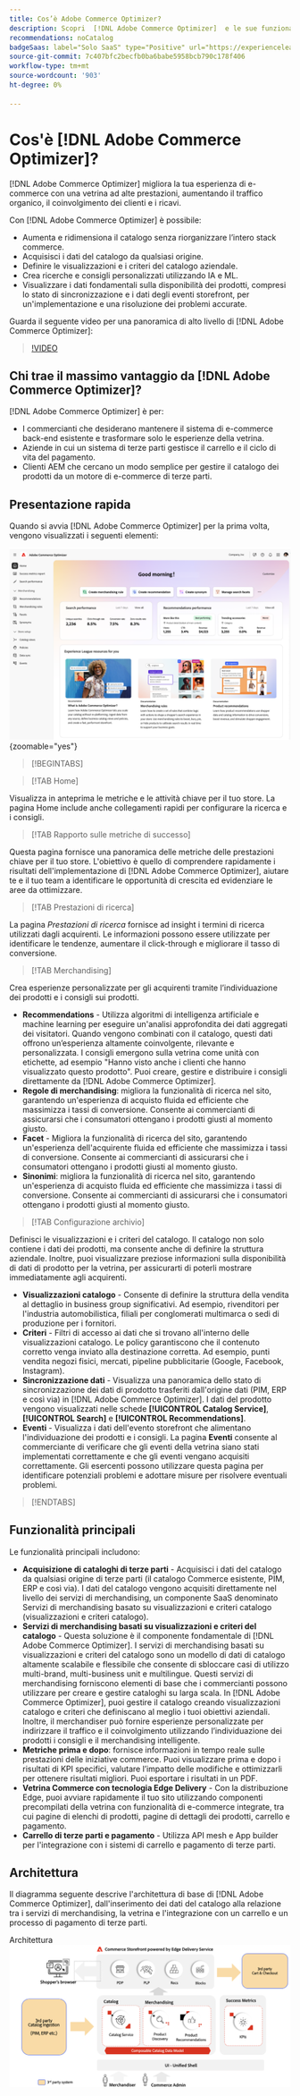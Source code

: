 ```yaml
---
title: Cos’è Adobe Commerce Optimizer?
description: Scopri  [!DNL Adobe Commerce Optimizer]  e le sue funzionalità chiave.
recommendations: noCatalog
badgeSaas: label="Solo SaaS" type="Positive" url="https://experienceleague.adobe.com/it/docs/commerce/user-guides/product-solutions" tooltip="Applicabile solo ai progetti Adobe Commerce as a Cloud Service e Adobe Commerce Optimizer (infrastruttura SaaS gestita da Adobe)."
source-git-commit: 7c407bfc2becfb0ba6babe5958bcb790c178f406
workflow-type: tm+mt
source-wordcount: '903'
ht-degree: 0%

---
```


# Cos&#39;è [!DNL Adobe Commerce Optimizer]?

[!DNL Adobe Commerce Optimizer] migliora la tua esperienza di e-commerce con una vetrina ad alte prestazioni, aumentando il traffico organico, il coinvolgimento dei clienti e i ricavi.

Con [!DNL Adobe Commerce Optimizer] è possibile:

- Aumenta e ridimensiona il catalogo senza riorganizzare l’intero stack commerce.
- Acquisisci i dati del catalogo da qualsiasi origine.
- Definire le visualizzazioni e i criteri del catalogo aziendale.
- Crea ricerche e consigli personalizzati utilizzando IA e ML.
- Visualizzare i dati fondamentali sulla disponibilità dei prodotti, compresi lo stato di sincronizzazione e i dati degli eventi storefront, per un&#39;implementazione e una risoluzione dei problemi accurate.

Guarda il seguente video per una panoramica di alto livello di [!DNL Adobe Commerce Optimizer]:

>[!VIDEO](https://video.tv.adobe.com/v/3450226)

## Chi trae il massimo vantaggio da [!DNL Adobe Commerce Optimizer]?

[!DNL Adobe Commerce Optimizer] è per:

- I commercianti che desiderano mantenere il sistema di e-commerce back-end esistente e trasformare solo le esperienze della vetrina.
- Aziende in cui un sistema di terze parti gestisce il carrello e il ciclo di vita del pagamento.
- Clienti AEM che cercano un modo semplice per gestire il catalogo dei prodotti da un motore di e-commerce di terze parti.

## Presentazione rapida

Quando si avvia [!DNL Adobe Commerce Optimizer] per la prima volta, vengono visualizzati i seguenti elementi:

![[!DNL Adobe Commerce Optimizer] UI](./assets/user-interface.png){zoomable="yes"}

>[!BEGINTABS]

>[!TAB Home]

Visualizza in anteprima le metriche e le attività chiave per il tuo store. La pagina Home include anche collegamenti rapidi per configurare la ricerca e i consigli.

>[!TAB Rapporto sulle metriche di successo]

Questa pagina fornisce una panoramica delle metriche delle prestazioni chiave per il tuo store. L&#39;obiettivo è quello di comprendere rapidamente i risultati dell&#39;implementazione di [!DNL Adobe Commerce Optimizer], aiutare te e il tuo team a identificare le opportunità di crescita ed evidenziare le aree da ottimizzare.

>[!TAB Prestazioni di ricerca]

La pagina *Prestazioni di ricerca* fornisce ad insight i termini di ricerca utilizzati dagli acquirenti. Le informazioni possono essere utilizzate per identificare le tendenze, aumentare il click-through e migliorare il tasso di conversione.

>[!TAB Merchandising]

Crea esperienze personalizzate per gli acquirenti tramite l’individuazione dei prodotti e i consigli sui prodotti.

- **Recommendations** - Utilizza algoritmi di intelligenza artificiale e machine learning per eseguire un&#39;analisi approfondita dei dati aggregati dei visitatori. Quando vengono combinati con il catalogo, questi dati offrono un’esperienza altamente coinvolgente, rilevante e personalizzata. I consigli emergono sulla vetrina come unità con etichette, ad esempio &quot;Hanno visto anche i clienti che hanno visualizzato questo prodotto&quot;. Puoi creare, gestire e distribuire i consigli direttamente da [!DNL Adobe Commerce Optimizer].
- **Regole di merchandising**: migliora la funzionalità di ricerca nel sito, garantendo un&#39;esperienza di acquisto fluida ed efficiente che massimizza i tassi di conversione. Consente ai commercianti di assicurarsi che i consumatori ottengano i prodotti giusti al momento giusto.
- **Facet** - Migliora la funzionalità di ricerca del sito, garantendo un&#39;esperienza dell&#39;acquirente fluida ed efficiente che massimizza i tassi di conversione. Consente ai commercianti di assicurarsi che i consumatori ottengano i prodotti giusti al momento giusto.
- **Sinonimi**: migliora la funzionalità di ricerca nel sito, garantendo un&#39;esperienza di acquisto fluida ed efficiente che massimizza i tassi di conversione. Consente ai commercianti di assicurarsi che i consumatori ottengano i prodotti giusti al momento giusto.

>[!TAB Configurazione archivio]

Definisci le visualizzazioni e i criteri del catalogo. Il catalogo non solo contiene i dati dei prodotti, ma consente anche di definire la struttura aziendale. Inoltre, puoi visualizzare preziose informazioni sulla disponibilità di dati di prodotto per la vetrina, per assicurarti di poterli mostrare immediatamente agli acquirenti.

- **Visualizzazioni catalogo** - Consente di definire la struttura della vendita al dettaglio in business group significativi. Ad esempio, rivenditori per l&#39;industria automobilistica, filiali per conglomerati multimarca o sedi di produzione per i fornitori.
- **Criteri** - Filtri di accesso ai dati che si trovano all&#39;interno delle visualizzazioni catalogo. Le policy garantiscono che il contenuto corretto venga inviato alla destinazione corretta. Ad esempio, punti vendita negozi fisici, mercati, pipeline pubblicitarie (Google, Facebook, Instagram).
- **Sincronizzazione dati** - Visualizza una panoramica dello stato di sincronizzazione dei dati di prodotto trasferiti dall&#39;origine dati (PIM, ERP e così via) in [!DNL Adobe Commerce Optimizer]. I dati del prodotto vengono visualizzati nelle schede **[!UICONTROL Catalog Service]**, **[!UICONTROL Search]** e **[!UICONTROL Recommendations]**.
- **Eventi** - Visualizza i dati dell&#39;evento storefront che alimentano l&#39;individuazione dei prodotti e i consigli. La pagina **Eventi** consente al commerciante di verificare che gli eventi della vetrina siano stati implementati correttamente e che gli eventi vengano acquisiti correttamente. Gli esercenti possono utilizzare questa pagina per identificare potenziali problemi e adottare misure per risolvere eventuali problemi.

>[!ENDTABS]

## Funzionalità principali

Le funzionalità principali includono:

- **Acquisizione di cataloghi di terze parti** - Acquisisci i dati del catalogo da qualsiasi origine di terze parti (il catalogo Commerce esistente, PIM, ERP e così via). I dati del catalogo vengono acquisiti direttamente nel livello dei servizi di merchandising, un componente SaaS denominato Servizi di merchandising basato su visualizzazioni e criteri catalogo (visualizzazioni e criteri catalogo).
- **Servizi di merchandising basati su visualizzazioni e criteri del catalogo** - Questa soluzione è il componente fondamentale di [!DNL Adobe Commerce Optimizer]. I servizi di merchandising basati su visualizzazioni e criteri del catalogo sono un modello di dati di catalogo altamente scalabile e flessibile che consente di sbloccare casi di utilizzo multi-brand, multi-business unit e multilingue. Questi servizi di merchandising forniscono elementi di base che i commercianti possono utilizzare per creare e gestire cataloghi su larga scala. In [!DNL Adobe Commerce Optimizer], puoi gestire il catalogo creando visualizzazioni catalogo e criteri che definiscano al meglio i tuoi obiettivi aziendali. Inoltre, il merchandiser può fornire esperienze personalizzate per indirizzare il traffico e il coinvolgimento utilizzando l’individuazione dei prodotti&#x200B; i consigli e il merchandising intelligente.
- **Metriche prima e dopo**: fornisce informazioni in tempo reale sulle prestazioni delle iniziative commerce. Puoi visualizzare prima e dopo i risultati di KPI specifici, valutare l’impatto delle modifiche e ottimizzarli per ottenere risultati migliori. Puoi esportare i risultati in un PDF.
- **Vetrina Commerce con tecnologia Edge Delivery** - Con la distribuzione Edge, puoi avviare rapidamente il tuo sito utilizzando componenti precompilati della vetrina con funzionalità di e-commerce integrate, tra cui pagine di elenchi di prodotti, pagine di dettagli dei prodotti, carrello e pagamento.
- **Carrello di terze parti e pagamento** - Utilizza API mesh e App builder per l&#39;integrazione con i sistemi di carrello e pagamento di terze parti.

## Architettura

Il diagramma seguente descrive l&#39;architettura di base di [!DNL Adobe Commerce Optimizer], dall&#39;inserimento dei dati del catalogo alla relazione tra i servizi di merchandising, la vetrina e l&#39;integrazione con un carrello e un processo di pagamento di terze parti.

Architettura ![[!DNL Adobe Commerce Optimizer]](./assets/architecture.png)
